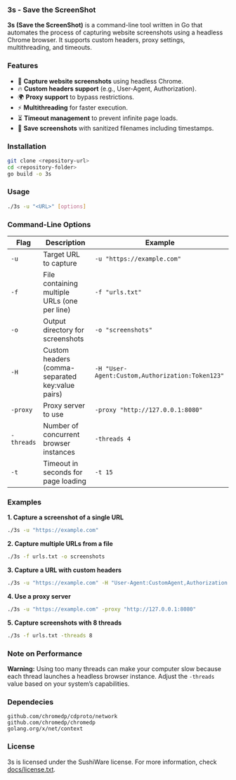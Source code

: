 ### 3s - Save the ScreenShot ###

**3s (Save the ScreenShot)** is a command-line tool written in Go that automates the process of capturing website screenshots using a headless Chrome browser. It supports custom headers, proxy settings, multithreading, and timeouts.

### Features ###
- 🚀 **Capture website screenshots** using headless Chrome.
- 🔥 **Custom headers support** (e.g., User-Agent, Authorization).
- 🌍 **Proxy support** to bypass restrictions.
- ⚡ **Multithreading** for faster execution.
- ⏳ **Timeout management** to prevent infinite page loads.
- 📁 **Save screenshots** with sanitized filenames including timestamps.

### Installation ###
```bash
git clone <repository-url>
cd <repository-folder>
go build -o 3s
```

### Usage ###
```bash
./3s -u "<URL>" [options]
```

### Command-Line Options ###
| Flag | Description | Example |
|------|-------------|---------|
| `-u` | Target URL to capture | `-u "https://example.com"` |
| `-f` | File containing multiple URLs (one per line) | `-f "urls.txt"` |
| `-o` | Output directory for screenshots | `-o "screenshots"` |
| `-H` | Custom headers (comma-separated key:value pairs) | `-H "User-Agent:Custom,Authorization:Token123"` |
| `-proxy` | Proxy server to use | `-proxy "http://127.0.0.1:8080"` |
| `-threads` | Number of concurrent browser instances | `-threads 4` |
| `-t` | Timeout in seconds for page loading | `-t 15` |

### Examples ###

**1. Capture a screenshot of a single URL**
```bash
./3s -u "https://example.com"
```

**2. Capture multiple URLs from a file**
```bash
./3s -f urls.txt -o screenshots
```

**3. Capture a URL with custom headers**
```bash
./3s -u "https://example.com" -H "User-Agent:CustomAgent,Authorization:Bearer 123"
```

**4. Use a proxy server**
```bash
./3s -u "https://example.com" -proxy "http://127.0.0.1:8080"
```

**5. Capture screenshots with 8 threads**
```bash
./3s -f urls.txt -threads 8
```

### Note on Performance ###
**Warning:** Using too many threads can make your computer slow because each thread launches a headless browser instance. Adjust the `-threads` value based on your system’s capabilities.

### Dependecies ###
	github.com/chromedp/cdproto/network
	github.com/chromedp/chromedp
	golang.org/x/net/context

### License ###
3s is licensed under the SushiWare license. For more information, check [docs/license.txt](docs/license.txt).
